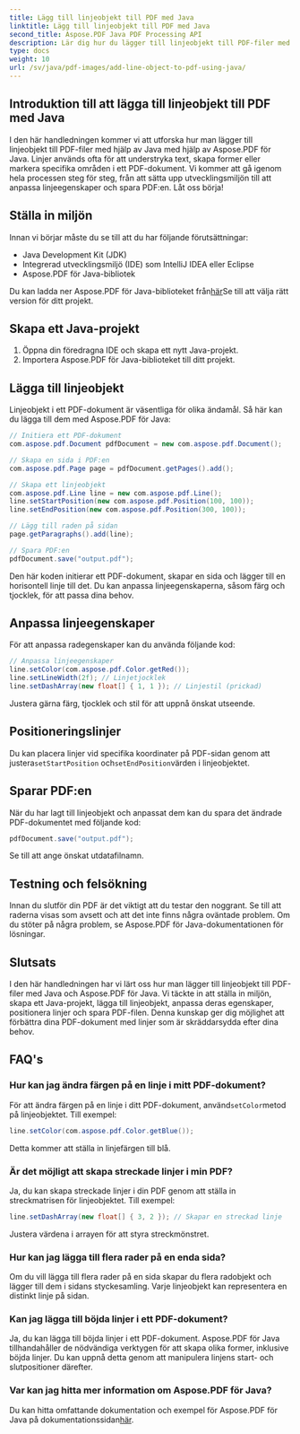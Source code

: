 ```yaml
---
title: Lägg till linjeobjekt till PDF med Java
linktitle: Lägg till linjeobjekt till PDF med Java
second_title: Aspose.PDF Java PDF Processing API
description: Lär dig hur du lägger till linjeobjekt till PDF-filer med Java med Aspose.PDF för Java. Anpassa linjer, placera dem och skapa dynamiska PDF-filer utan ansträngning.
type: docs
weight: 10
url: /sv/java/pdf-images/add-line-object-to-pdf-using-java/
---
```


## Introduktion till att lägga till linjeobjekt till PDF med Java

I den här handledningen kommer vi att utforska hur man lägger till linjeobjekt till PDF-filer med hjälp av Java med hjälp av Aspose.PDF för Java. Linjer används ofta för att understryka text, skapa former eller markera specifika områden i ett PDF-dokument. Vi kommer att gå igenom hela processen steg för steg, från att sätta upp utvecklingsmiljön till att anpassa linjeegenskaper och spara PDF:en. Låt oss börja!

## Ställa in miljön

Innan vi börjar måste du se till att du har följande förutsättningar:

- Java Development Kit (JDK)
- Integrerad utvecklingsmiljö (IDE) som IntelliJ IDEA eller Eclipse
- Aspose.PDF för Java-bibliotek

 Du kan ladda ner Aspose.PDF för Java-biblioteket från[här](https://releases.aspose.com/pdf/java/)Se till att välja rätt version för ditt projekt.

## Skapa ett Java-projekt

1. Öppna din föredragna IDE och skapa ett nytt Java-projekt.
2. Importera Aspose.PDF för Java-biblioteket till ditt projekt.

## Lägga till linjeobjekt

Linjeobjekt i ett PDF-dokument är väsentliga för olika ändamål. Så här kan du lägga till dem med Aspose.PDF för Java:

```java
// Initiera ett PDF-dokument
com.aspose.pdf.Document pdfDocument = new com.aspose.pdf.Document();

// Skapa en sida i PDF:en
com.aspose.pdf.Page page = pdfDocument.getPages().add();

// Skapa ett linjeobjekt
com.aspose.pdf.Line line = new com.aspose.pdf.Line();
line.setStartPosition(new com.aspose.pdf.Position(100, 100));
line.setEndPosition(new com.aspose.pdf.Position(300, 100));

// Lägg till raden på sidan
page.getParagraphs().add(line);

// Spara PDF:en
pdfDocument.save("output.pdf");
```

Den här koden initierar ett PDF-dokument, skapar en sida och lägger till en horisontell linje till det. Du kan anpassa linjeegenskaperna, såsom färg och tjocklek, för att passa dina behov.

## Anpassa linjeegenskaper

För att anpassa radegenskaper kan du använda följande kod:

```java
// Anpassa linjeegenskaper
line.setColor(com.aspose.pdf.Color.getRed());
line.setLineWidth(2f); // Linjetjocklek
line.setDashArray(new float[] { 1, 1 }); // Linjestil (prickad)
```

Justera gärna färg, tjocklek och stil för att uppnå önskat utseende.

## Positioneringslinjer

 Du kan placera linjer vid specifika koordinater på PDF-sidan genom att justera`setStartPosition` och`setEndPosition`värden i linjeobjektet.

## Sparar PDF:en

När du har lagt till linjeobjekt och anpassat dem kan du spara det ändrade PDF-dokumentet med följande kod:

```java
pdfDocument.save("output.pdf");
```

Se till att ange önskat utdatafilnamn.

## Testning och felsökning

Innan du slutför din PDF är det viktigt att du testar den noggrant. Se till att raderna visas som avsett och att det inte finns några oväntade problem. Om du stöter på några problem, se Aspose.PDF för Java-dokumentationen för lösningar.

## Slutsats

I den här handledningen har vi lärt oss hur man lägger till linjeobjekt till PDF-filer med Java och Aspose.PDF för Java. Vi täckte in att ställa in miljön, skapa ett Java-projekt, lägga till linjeobjekt, anpassa deras egenskaper, positionera linjer och spara PDF-filen. Denna kunskap ger dig möjlighet att förbättra dina PDF-dokument med linjer som är skräddarsydda efter dina behov.

## FAQ's

### Hur kan jag ändra färgen på en linje i mitt PDF-dokument?

 För att ändra färgen på en linje i ditt PDF-dokument, använd`setColor`metod på linjeobjektet. Till exempel:

```java
line.setColor(com.aspose.pdf.Color.getBlue());
```

Detta kommer att ställa in linjefärgen till blå.

### Är det möjligt att skapa streckade linjer i min PDF?

Ja, du kan skapa streckade linjer i din PDF genom att ställa in streckmatrisen för linjeobjektet. Till exempel:

```java
line.setDashArray(new float[] { 3, 2 }); // Skapar en streckad linje
```

Justera värdena i arrayen för att styra streckmönstret.

### Hur kan jag lägga till flera rader på en enda sida?

Om du vill lägga till flera rader på en sida skapar du flera radobjekt och lägger till dem i sidans styckesamling. Varje linjeobjekt kan representera en distinkt linje på sidan.

### Kan jag lägga till böjda linjer i ett PDF-dokument?

Ja, du kan lägga till böjda linjer i ett PDF-dokument. Aspose.PDF för Java tillhandahåller de nödvändiga verktygen för att skapa olika former, inklusive böjda linjer. Du kan uppnå detta genom att manipulera linjens start- och slutpositioner därefter.

### Var kan jag hitta mer information om Aspose.PDF för Java?

Du kan hitta omfattande dokumentation och exempel för Aspose.PDF för Java på dokumentationssidan[här](https://reference.aspose.com/pdf/java/).